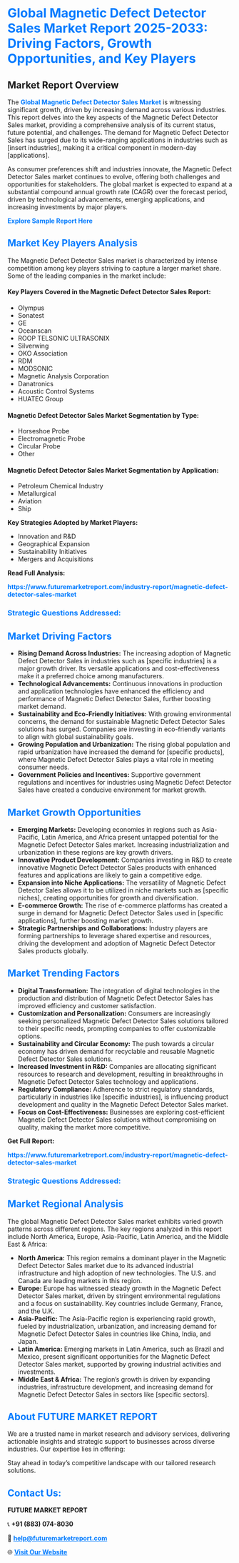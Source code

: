 <h1 style="color: #007BFF;">Global Magnetic Defect Detector Sales Market Report 2025-2033: Driving Factors, Growth Opportunities, and Key Players</h1>

<section id="overview">
<h2>Market Report Overview</h2>
<p>The <a href="https://www.futuremarketreport.com/industry-report/magnetic-defect-detector-sales-market" style="color: #007BFF; text-decoration: none;"><strong>Global Magnetic Defect Detector Sales Market</strong></a> is witnessing significant growth, driven by increasing demand across various industries. This report delves into the key aspects of the Magnetic Defect Detector Sales market, providing a comprehensive analysis of its current status, future potential, and challenges. The demand for Magnetic Defect Detector Sales has surged due to its wide-ranging applications in industries such as [insert industries], making it a critical component in modern-day [applications].</p>
<p>As consumer preferences shift and industries innovate, the Magnetic Defect Detector Sales market continues to evolve, offering both challenges and opportunities for stakeholders. The global market is expected to expand at a substantial compound annual growth rate (CAGR) over the forecast period, driven by technological advancements, emerging applications, and increasing investments by major players.</p>
</section>

<section id="overview">
<p><a href="https://www.futuremarketreport.com/request-sample/reportId=104328" style="color: #007BFF; text-decoration: none;"><strong>Explore Sample Report Here</strong></a></p>
</section>

<section id="key-players">
<h2 style="color: #007BFF;">Market Key Players Analysis</h2>
<p>The Magnetic Defect Detector Sales market is characterized by intense competition among key players striving to capture a larger market share. Some of the leading companies in the market include:</p>
<h4>Key Players Covered in the Magnetic Defect Detector Sales Report:</h4>
<ul><li>Olympus</li><li>Sonatest</li><li>GE</li><li>Oceanscan</li><li>ROOP TELSONIC ULTRASONIX</li><li>Silverwing</li><li>OKO Association</li><li>RDM</li><li>MODSONIC</li><li>Magnetic Analysis Corporation</li><li>Danatronics</li><li>Acoustic Control Systems</li><li>HUATEC Group</li></ul>
<h4>Magnetic Defect Detector Sales Market Segmentation by Type:</h4>
<ul><li>Horseshoe Probe</li><li>Electromagnetic Probe</li><li>Circular Probe</li><li>Other</li></ul>

<h4>Magnetic Defect Detector Sales Market Segmentation by Application:</h4>
<ul><li>Petroleum Chemical Industry</li><li>Metallurgical</li><li>Aviation</li><li>Ship</li></ul>
<p><strong>Key Strategies Adopted by Market Players:</strong></p>
<ul>
<li>Innovation and R&D</li>
<li>Geographical Expansion</li>
<li>Sustainability Initiatives</li>
<li>Mergers and Acquisitions</li>
</ul>
</section>

<section>
<p><strong>Read Full Analysis: </strong></p><a href="https://www.futuremarketreport.com/industry-report/magnetic-defect-detector-sales-market" style="color: #007BFF; text-decoration: none;"><strong>https://www.futuremarketreport.com/industry-report/magnetic-defect-detector-sales-market</strong></a>
<h3 style="color: #007BFF;">Strategic Questions Addressed:</h3>
</section>

<section id="driving-factors">
<h2 style="color: #007BFF;">Market Driving Factors</h2>
<ul>
<li><strong>Rising Demand Across Industries:</strong> The increasing adoption of Magnetic Defect Detector Sales in industries such as [specific industries] is a major growth driver. Its versatile applications and cost-effectiveness make it a preferred choice among manufacturers.</li>
<li><strong>Technological Advancements:</strong> Continuous innovations in production and application technologies have enhanced the efficiency and performance of Magnetic Defect Detector Sales, further boosting market demand.</li>
<li><strong>Sustainability and Eco-Friendly Initiatives:</strong> With growing environmental concerns, the demand for sustainable Magnetic Defect Detector Sales solutions has surged. Companies are investing in eco-friendly variants to align with global sustainability goals.</li>
<li><strong>Growing Population and Urbanization:</strong> The rising global population and rapid urbanization have increased the demand for [specific products], where Magnetic Defect Detector Sales plays a vital role in meeting consumer needs.</li>
<li><strong>Government Policies and Incentives:</strong> Supportive government regulations and incentives for industries using Magnetic Defect Detector Sales have created a conducive environment for market growth.</li>
</ul>
</section>

<section id="growth-opportunities">
<h2 style="color: #007BFF;">Market Growth Opportunities</h2>
<ul>
<li><strong>Emerging Markets:</strong> Developing economies in regions such as Asia-Pacific, Latin America, and Africa present untapped potential for the Magnetic Defect Detector Sales market. Increasing industrialization and urbanization in these regions are key growth drivers.</li>
<li><strong>Innovative Product Development:</strong> Companies investing in R&D to create innovative Magnetic Defect Detector Sales products with enhanced features and applications are likely to gain a competitive edge.</li>
<li><strong>Expansion into Niche Applications:</strong> The versatility of Magnetic Defect Detector Sales allows it to be utilized in niche markets such as [specific niches], creating opportunities for growth and diversification.</li>
<li><strong>E-commerce Growth:</strong> The rise of e-commerce platforms has created a surge in demand for Magnetic Defect Detector Sales used in [specific applications], further boosting market growth.</li>
<li><strong>Strategic Partnerships and Collaborations:</strong> Industry players are forming partnerships to leverage shared expertise and resources, driving the development and adoption of Magnetic Defect Detector Sales products globally.</li>
</ul>
</section>

<section id="trending-factors">
<h2 style="color: #007BFF;">Market Trending Factors</h2>
<ul>
<li><strong>Digital Transformation:</strong> The integration of digital technologies in the production and distribution of Magnetic Defect Detector Sales has improved efficiency and customer satisfaction.</li>
<li><strong>Customization and Personalization:</strong> Consumers are increasingly seeking personalized Magnetic Defect Detector Sales solutions tailored to their specific needs, prompting companies to offer customizable options.</li>
<li><strong>Sustainability and Circular Economy:</strong> The push towards a circular economy has driven demand for recyclable and reusable Magnetic Defect Detector Sales solutions.</li>
<li><strong>Increased Investment in R&D:</strong> Companies are allocating significant resources to research and development, resulting in breakthroughs in Magnetic Defect Detector Sales technology and applications.</li>
<li><strong>Regulatory Compliance:</strong> Adherence to strict regulatory standards, particularly in industries like [specific industries], is influencing product development and quality in the Magnetic Defect Detector Sales market.</li>
<li><strong>Focus on Cost-Effectiveness:</strong> Businesses are exploring cost-efficient Magnetic Defect Detector Sales solutions without compromising on quality, making the market more competitive.</li>
</ul>
</section>

<section>
<p><strong>Get Full Report: </strong></p><a href="https://www.futuremarketreport.com/industry-report/magnetic-defect-detector-sales-market" style="color: #007BFF; text-decoration: none;"><strong>https://www.futuremarketreport.com/industry-report/magnetic-defect-detector-sales-market</strong></a>
<h3 style="color: #007BFF;">Strategic Questions Addressed:</h3>
</section>


<section id="regional-analysis">
<h2 style="color: #007BFF;">Market Regional Analysis</h2>
<p>The global Magnetic Defect Detector Sales market exhibits varied growth patterns across different regions. The key regions analyzed in this report include North America, Europe, Asia-Pacific, Latin America, and the Middle East & Africa:</p>
<ul>
<li><strong>North America:</strong> This region remains a dominant player in the Magnetic Defect Detector Sales market due to its advanced industrial infrastructure and high adoption of new technologies. The U.S. and Canada are leading markets in this region.</li>
<li><strong>Europe:</strong> Europe has witnessed steady growth in the Magnetic Defect Detector Sales market, driven by stringent environmental regulations and a focus on sustainability. Key countries include Germany, France, and the U.K.</li>
<li><strong>Asia-Pacific:</strong> The Asia-Pacific region is experiencing rapid growth, fueled by industrialization, urbanization, and increasing demand for Magnetic Defect Detector Sales in countries like China, India, and Japan.</li>
<li><strong>Latin America:</strong> Emerging markets in Latin America, such as Brazil and Mexico, present significant opportunities for the Magnetic Defect Detector Sales market, supported by growing industrial activities and investments.</li>
<li><strong>Middle East & Africa:</strong> The region’s growth is driven by expanding industries, infrastructure development, and increasing demand for Magnetic Defect Detector Sales in sectors like [specific sectors].</li>
</ul>
</section>

<footer>
<h2 style="color: #007BFF;">About FUTURE MARKET REPORT</h2>
<p>We are a trusted name in market research and advisory services, delivering actionable insights and strategic support to businesses across diverse industries. Our expertise lies in offering:</p>

<p>Stay ahead in today’s competitive landscape with our tailored research solutions.</p>

<h2 style="color: #007BFF;">Contact Us:</h2>
<p><strong>FUTURE MARKET REPORT</strong></p>
<p>📞 <strong>+91 (883) 074-8030</strong></p>
<p>📧 <strong><a href="mailto:help@futuremarketreport.com" style="color: #007BFF;">help@futuremarketreport.com</a></strong></p>
<p>🌐 <strong><a href="https://www.futuremarketreport.com/" style="color: #007BFF;">Visit Our Website</a></strong></p>
</footer>